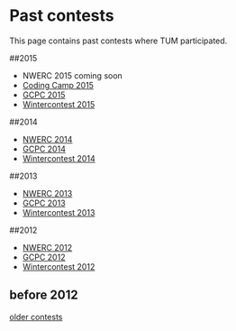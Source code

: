 # Past contests

This page contains past contests where TUM participated.

##2015
* NWERC 2015 coming soon  
* [Coding Camp 2015](/history/2015/Camp15)  
* [GCPC 2015](/history/2015/GCPC15)  
* [Wintercontest 2015](/history/2015/Winter15)  

##2014
* [NWERC 2014](/history/2014/NWERC14)  
* [GCPC 2014](/history/2014/GCPC14)  
* [Wintercontest 2014](/history/2014/Winter14)

##2013
* [NWERC 2013](/history/2013/NWERC13)  
* [GCPC 2013](/history/2013/GCPC13)  
* [Wintercontest 2013](/history/2013/Winter13)

##2012
* [NWERC 2012](/history/2012/NWERC12)  
* [GCPC 2012](/history/2012/GCPC12)  
* [Wintercontest 2012](/history/2012/Winter12)

## before 2012

[older contests](/history/old)
